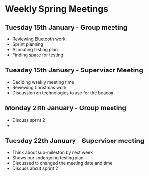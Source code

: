 # Weekly Spring Meetings

## Tuesday 15th January - Group meeting
- Reviewing Bluetooth work
- Sprint planning
- Allocating testing plan
- Finding space for testing

## Tuesday 15th January - Supervisor Meeting
- Deciding weekly meeting time
- Reviewing Christmas work
- Discussion on technologies to use for the beacon

## Monday 21th January - Group meeting
- Discuss sprint 2
- 


## Tuesday 22th January - Supervisor meeting
- Think about sub-mileston by next week 
- Shows our undergoing testing plan
- Discussed to changed the meeting date and time
- Discuss about sprint 2

